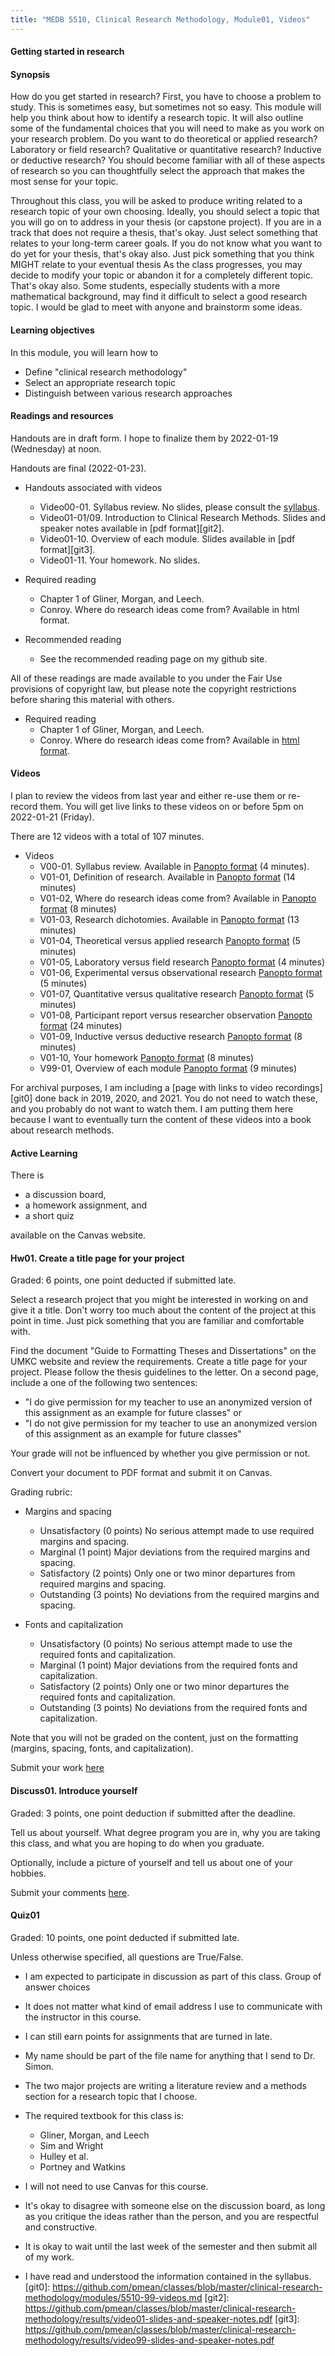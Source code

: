 ```yaml
---
title: "MEDB 5510, Clinical Research Methodology, Module01, Videos"
---
```


#### Getting started in research

#### Synopsis

How do you get started in research? First, you have to choose a problem to study. This is sometimes easy, but sometimes not so easy. This module will help you think about how to identify a research topic. It will also outline some of the fundamental choices that you will need to make as you work on your research problem. Do you want to do theoretical or applied research? Laboratory or field research? Qualitative or quantitative research? Inductive or deductive research? You should become familiar with all of these aspects of research so you can thoughtfully select the approach that makes the most sense for your topic.

Throughout this class, you will be asked to produce writing related to a research topic of your own choosing. Ideally, you should select a topic that you will go on to address in your thesis (or capstone project). If you are in a track that does not require a thesis, that's okay. Just select something that relates to your long-term career goals. If you do not know what you want to do yet for your thesis, that's okay also. Just pick something that you think MIGHT relate to your eventual thesis As the class progresses, you may decide to modify your topic or abandon it for a completely different topic. That's okay also. Some students, especially students with a more mathematical background, may find it difficult to select a good research topic. I would be glad to meet with anyone and brainstorm some ideas.

#### Learning objectives

In this module, you will learn how to

+ Define "clinical research methodology"
+ Select an appropriate research topic
+ Distinguish between various research approaches

#### Readings and resources

Handouts are in draft form. I hope to finalize them by 2022-01-19 (Wednesday) at noon.

Handouts are final (2022-01-23).

+ Handouts associated with videos
  + Video00-01. Syllabus review. No slides, please consult the [syllabus][syll].
  + Video01-01/09. Introduction to Clinical Research Methods. Slides and speaker notes available in [pdf format][git2].
  + Video01-10. Overview of each module. Slides available in [pdf format][git3].
  + Video01-11. Your homework. No slides.
  
+ Required reading
  + Chapter 1 of Gliner, Morgan, and Leech.
  + Conroy. Where do research ideas come from? Available in html format.

+ Recommended reading
  + See the recommended reading page on my github site.

All of these readings are made available to you under the Fair Use provisions of copyright law, but please note the copyright restrictions before sharing this material with others.
+ Required reading
  + Chapter 1 of Gliner, Morgan, and Leech.
  + Conroy. Where do research ideas come from? Available in [html format](http://www.pmean.com/99/ideas.html).

#### Videos

I plan to review the videos from last year and either re-use them or re-record them. You will get live links to these videos on or before 5pm on 2022-01-21 (Friday).

There are 12 videos with a total of 107 minutes.

+ Videos
  + V00-01. Syllabus review. Available in [Panopto format][v0001] (4 minutes).
  + V01-01, Definition of research. Available in [Panopto format][v0101] (14 minutes)
  + V01-02, Where do research ideas come from? Available in [Panopto format][v0102] (8 minutes)
  + V01-03, Research dichotomies. Available in [Panopto format][v0103] (13 minutes)
  + V01-04, Theoretical versus applied research [Panopto format][v0104] (5 minutes)
  + V01-05, Laboratory versus field research [Panopto format][v0105] (4 minutes)
  + V01-06, Experimental versus observational research [Panopto format][v0106] (5 minutes)
  + V01-07, Quantitative versus qualitative research [Panopto format][v0107] (5 minutes)
  + V01-08, Participant report versus researcher observation [Panopto format][v0108] (24 minutes)
  + V01-09, Inductive versus deductive research [Panopto format][v0109] (8 minutes)
  + V01-10, Your homework [Panopto format][v0110] (8 minutes)
  + V99-01, Overview of each module [Panopto format][v9901] (9 minutes)

For archival purposes, I am including a [page with links to video recordings][git0] done back in 2019, 2020, and 2021. You do not need to watch these, and you probably do not want to watch them. I am putting them here because I want to eventually turn the content of these videos into a book about research methods.

#### Active Learning

There is

+ a discussion board,
+ a homework assignment, and
+ a short quiz

available on the Canvas website.

#### Hw01. Create a title page for your project

Graded: 6 points, one point deducted if submitted late.

Select a research project that you might be interested in working on and give it a title. Don't worry too much about the content of the project at this point in time. Just pick something that you are familiar and comfortable with.

Find the document "Guide to Formatting Theses and Dissertations" on the UMKC website and review the requirements. Create a title page for your project. Please follow the thesis guidelines to the letter. On a second page, include a one of the following two sentences:

+ "I do give permission for my teacher to use an anonymized version of this assignment as an example for future classes" or 
+ "I do not give permission for my teacher to use an anonymized version of this assignment as an example for future classes"

Your grade will not be influenced by whether you give permission or not.

Convert your document to PDF format and submit it on Canvas.

Grading rubric:

+ Margins and spacing
  + Unsatisfactory (0 points) No serious attempt made to use required margins and spacing.
  + Marginal (1 point) Major deviations from the required margins and spacing.
  + Satisfactory (2 points) Only one or two minor departures from required margins and spacing.
  + Outstanding (3 points) No deviations from the required margins and spacing.

+ Fonts and capitalization
  + Unsatisfactory (0 points) No serious attempt made to use the required fonts and capitalization.
  + Marginal (1 point) Major deviations from the required fonts and capitalization.
  + Satisfactory (2 points) Only one or two minor departures the required fonts and capitalization.
  + Outstanding (3 points) No deviations from the required fonts and capitalization.

Note that you will not be graded on the content, just on the formatting (margins, spacing, fonts, and capitalization).

Submit your work [here]()

#### Discuss01. Introduce yourself

Graded: 3 points, one point deduction if submitted after the deadline.

Tell us about yourself. What degree program you are in, why you are taking this class, and what you are hoping to do when you graduate.

Optionally, include a picture of yourself and tell us about one of your hobbies.

Submit your comments [here]().

#### Quiz01

Graded: 10 points, one point deducted if submitted late.

Unless otherwise specified, all questions are True/False.

+ I am expected to participate in discussion as part of this class.
Group of answer choices

+ It does not matter what kind of email address I use to communicate with the instructor in this course.

+ I can still earn points for assignments that are turned in late.

+ My name should be part of the file name for anything that I send to Dr. Simon.

+ The two major projects are writing a literature review and a methods section for a research topic that I choose.

+ The required textbook for this class is:
  + Gliner, Morgan, and Leech
  + Sim and Wright
  + Hulley et al.
  + Portney and Watkins
  
+ I will not need to use Canvas for this course.

+ It's okay to disagree with someone else on the discussion board, as long as you critique the ideas rather than the person, and you are respectful and constructive.

+ It is okay to wait until the last week of the semester and then submit all of my work.

+ I have read and understood the information contained in the syllabus.
[git0]: https://github.com/pmean/classes/blob/master/clinical-research-methodology/modules/5510-99-videos.md
[git2]: https://github.com/pmean/classes/blob/master/clinical-research-methodology/results/video01-slides-and-speaker-notes.pdf
[git3]: https://github.com/pmean/classes/blob/master/clinical-research-methodology/results/video99-slides-and-speaker-notes.pdf

[syll]: https://umsystem.instructure.com/courses/72483/assignments/syllabus

[v0001]: https://umsystem.hosted.panopto.com/Panopto/Pages/Viewer.aspx?id=035c8a81-58fa-438c-b552-a9dc01664f27
[v0101]: https://umsystem.hosted.panopto.com/Panopto/Pages/Viewer.aspx?id=755bcbac-8846-4d0e-a950-ae2400edf11c
[v0102]: https://umsystem.hosted.panopto.com/Panopto/Pages/Viewer.aspx?id=e38624d4-000b-4e22-af77-ae2400f1d9ec
[v0103]: https://umsystem.hosted.panopto.com/Panopto/Pages/Viewer.aspx?id=5a9f765e-389f-4fd7-8544-ae2400f5d1d9
[v0104]: https://umsystem.hosted.panopto.com/Panopto/Pages/Viewer.aspx?id=4e3d005a-16ba-4949-83c8-ae2400fce857
[v0105]: https://umsystem.hosted.panopto.com/Panopto/Pages/Viewer.aspx?id=f763461e-1926-44c3-a711-ae2400fe86d6
[v0106]: https://umsystem.hosted.panopto.com/Panopto/Pages/Viewer.aspx?id=e8fe4b00-6798-4498-9a34-ae2401004aba
[v0107]: https://umsystem.hosted.panopto.com/Panopto/Pages/Viewer.aspx?id=b85bfbe2-d10a-4bcf-813c-ae2401021164
[v0108]: https://umsystem.hosted.panopto.com/Panopto/Pages/Viewer.aspx?id=fb0b4e37-c462-48b7-925b-ae240174eb1b
[v0109]: https://umsystem.hosted.panopto.com/Panopto/Pages/Viewer.aspx?id=d07bb85e-62ae-4c73-a03b-ae24017be50e
[v0110]: https://umsystem.hosted.panopto.com/Panopto/Pages/Viewer.aspx?id=03acf4b1-c335-4b92-a534-ae240181b591
[v9901]: https://umsystem.hosted.panopto.com/Panopto/Pages/Viewer.aspx?id=4b8759a7-b215-41d3-aa5c-ae24017efb89
